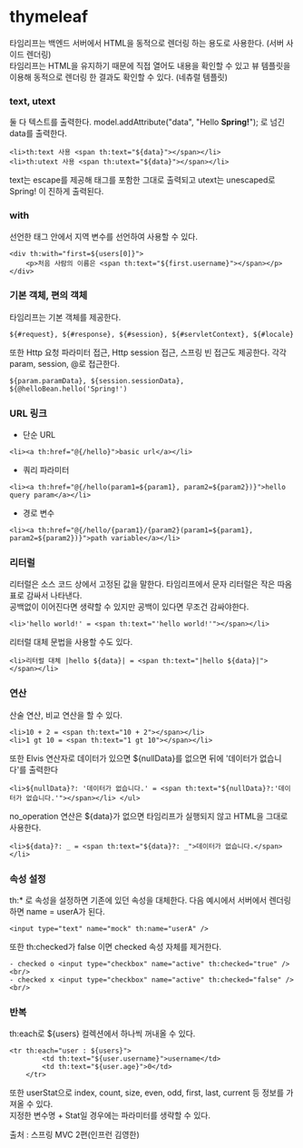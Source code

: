 # thymeleaf

타임리프는 백엔드 서버에서 HTML을 동적으로 렌더링 하는 용도로 사용한다. (서버 사이드 렌더링)   
타임리프는 HTML을 유지하기 때문에 직접 열어도 내용을 확인할 수 있고 뷰 템플릿을 이용해 동적으로 렌더링 한 결과도 확인할 수 있다. (네츄럴 템플릿)  

### text, utext

둘 다 텍스트를 출력한다. model.addAttribute("data", "Hello <b>Spring!</b>"); 로 넘긴 data를 출력한다.
```
<li>th:text 사용 <span th:text="${data}"></span></li>
<li>th:utext 사용 <span th:utext="${data}"></span></li>
``` 
text는 escape를 제공해 태그를 포함한 그대로 출력되고 utext는 unescaped로 Spring! 이 진하게 출력된다.

### with 

선언한 태그 안에서 지역 변수를 선언하여 사용할 수 있다. 
```
<div th:with="first=${users[0]}">
    <p>처음 사람의 이름은 <span th:text="${first.username}"></span></p>
</div>
```

### 기본 객체, 편의 객체 

타임리프는 기본 객체를 제공한다.
```
${#request}, ${#response}, ${#session}, ${#servletContext}, ${#locale}
```
또한 Http 요청 파라미터 접근, Http session 접근, 스프링 빈 접근도 제공한다.
각각 param, session, @로 접근한다.
```
${param.paramData}, ${session.sessionData}, ${@helloBean.hello('Spring!')
```

### URL 링크 
* 단순 URL
```
<li><a th:href="@{/hello}">basic url</a></li>
```
* 쿼리 파라미터  
```
<li><a th:href="@{/hello(param1=${param1}, param2=${param2})}">hello query param</a></li>
```
* 경로 변수   
```
<li><a th:href="@{/hello/{param1}/{param2}(param1=${param1}, param2=${param2})}">path variable</a></li>
```

### 리터럴 

리터럴은 소스 코드 상에서 고정된 값을 말한다. 타임리프에서 문자 리터럴은 작은 따옴표로 감싸서 나타낸다.   
공백없이 이어진다면 생략할 수 있지만 공백이 있다면 무조건 감싸야한다.
```
<li>'hello world!' = <span th:text="'hello world!'"></span></li>
```
리터럴 대체 문법을 사용할 수도 있다.
```
<li>리터럴 대체 |hello ${data}| = <span th:text="|hello ${data}|"></span></li>
```

### 연산 

산술 연산, 비교 연산을 할 수 있다.  
```
<li>10 + 2 = <span th:text="10 + 2"></span></li>
<li>1 gt 10 = <span th:text="1 gt 10"></span></li>
```
또한 Elvis 연산자로 데이터가 있으면 ${nullData}를 없으면 뒤에 '데이터가 없습니다'를 출력한다 
```
<li>${nullData}?: '데이터가 없습니다.' = <span th:text="${nullData}?:'데이터가 없습니다.'"></span></li> </ul>
```
no_operation 연산은 ${data}가 없으면 타임리프가 실행되지 않고 HTML을 그대로 사용한다.
```
<li>${data}?: _ = <span th:text="${data}?: _">데이터가 없습니다.</span></li>
```

### 속성 설정

th:* 로 속성을 설정하면 기존에 있던 속성을 대체한다. 다음 예시에서 서버에서 렌더링하면 name = userA가 된다.
```
<input type="text" name="mock" th:name="userA" />
```
또한 th:checked가 false 이면 checked 속성 자체를 제거한다.
```
- checked o <input type="checkbox" name="active" th:checked="true" /><br/>
- checked x <input type="checkbox" name="active" th:checked="false" /><br/>
```

### 반복
th:each로 ${users} 컬렉션에서 하나씩 꺼내올 수 있다.
```
<tr th:each="user : ${users}">
        <td th:text="${user.username}">username</td>
        <td th:text="${user.age}">0</td>
    </tr>
```
또한 userStat으로 index, count, size, even, odd, first, last, current 등 정보를 가져올 수 있다.  
지정한 변수명 + Stat일 경우에는 파라미터를 생략할 수 있다.  

출처 : 스프링 MVC 2편(인프런 김영한)
